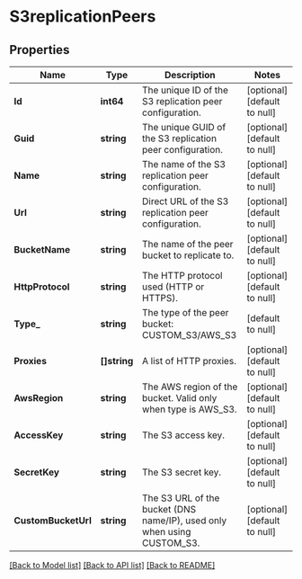 # S3replicationPeers

## Properties
Name | Type | Description | Notes
------------ | ------------- | ------------- | -------------
**Id** | **int64** | The unique ID of the S3 replication peer configuration. | [optional] [default to null]
**Guid** | **string** | The unique GUID of the S3 replication peer configuration. | [optional] [default to null]
**Name** | **string** | The name of the S3 replication peer configuration. | [optional] [default to null]
**Url** | **string** | Direct URL of the S3 replication peer configuration. | [optional] [default to null]
**BucketName** | **string** | The name of the peer bucket to replicate to. | [optional] [default to null]
**HttpProtocol** | **string** | The HTTP protocol used (HTTP or HTTPS). | [optional] [default to null]
**Type_** | **string** | The type of the peer bucket: CUSTOM_S3/AWS_S3 | [default to null]
**Proxies** | **[]string** | A list of HTTP proxies. | [optional] [default to null]
**AwsRegion** | **string** | The AWS region of the bucket. Valid only when type is AWS_S3. | [optional] [default to null]
**AccessKey** | **string** | The S3 access key. | [optional] [default to null]
**SecretKey** | **string** | The S3 secret key. | [optional] [default to null]
**CustomBucketUrl** | **string** | The S3 URL of the bucket (DNS name/IP), used only when using CUSTOM_S3. | [optional] [default to null]

[[Back to Model list]](../README.md#documentation-for-models) [[Back to API list]](../README.md#documentation-for-api-endpoints) [[Back to README]](../README.md)

